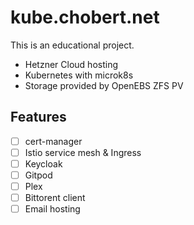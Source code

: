 # kube.chobert.net

This is an educational project.

- Hetzner Cloud hosting
- Kubernetes with microk8s
- Storage provided by OpenEBS ZFS PV

## Features

- [ ] cert-manager
- [ ] Istio service mesh & Ingress
- [ ] Keycloak
- [ ] Gitpod
- [ ] Plex
- [ ] Bittorent client
- [ ] Email hosting
